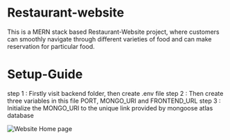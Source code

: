 # Restaurant-website
This is a MERN stack based Restaurant-Website project, where customers can smoothly navigate through different varieties of food and can make reservation for particular food.

# Setup-Guide
step 1 : Firstly visit backend folder, then create .env file
step 2 : Then create three variables in this file PORT, MONGO_URI and FRONTEND_URL
step 3 : Initialize the MONGO_URI to the unique link provided by mongoose atlas database

![Website Home page](C:\Users\HP\OneDrive\Pictures\Screenshots\image.jpg)